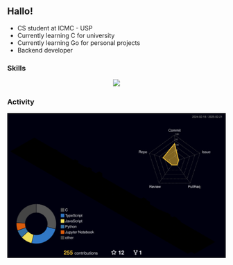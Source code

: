 ## Hallo!
- CS student at ICMC - USP
- Currently learning C for university
- Currently learning Go for personal projects
- Backend developer

### Skills
<p align="center">
  <a href="https://skillicons.dev">
    <img src="https://skillicons.dev/icons?i=html,css,typescript,nodejs,java,go,c,mysql" />
  </a>
</p>   

### Activity
![svg](./profile-3d-contrib/profile-night-rainbow.svg)
